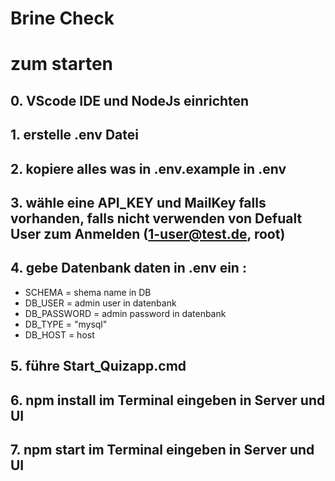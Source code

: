 <h1>Brine Check</h1>

# zum starten

## 0. VScode IDE und NodeJs einrichten

## 1. erstelle .env Datei

## 2. kopiere alles was in .env.example in .env

## 3. wähle eine API_KEY und MailKey falls vorhanden, falls nicht verwenden von Defualt User zum Anmelden (1-user@test.de, root)

## 4. gebe Datenbank daten in .env ein :

<ul>
    <li>SCHEMA = shema name in DB </li>
    <li>DB_USER = admin user in datenbank </li>
    <li>DB_PASSWORD = admin password in datenbank</li>
    <li>DB_TYPE = "mysql"</li>
    <li>DB_HOST = host</li>
</ul>

## 5. führe Start_Quizapp.cmd

## 6. npm install im Terminal eingeben in Server und UI

## 7. npm start im Terminal eingeben in Server und UI
